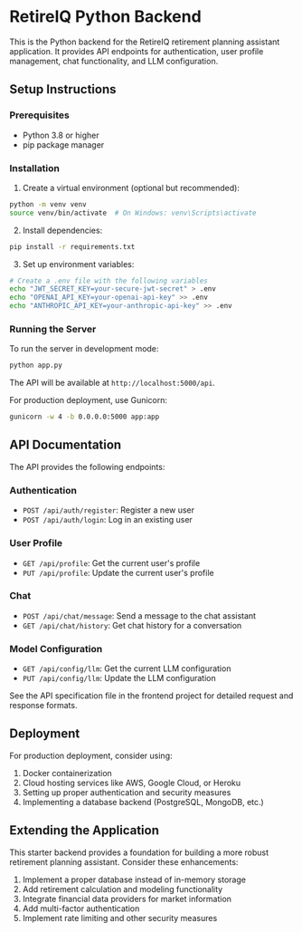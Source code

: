 
# RetireIQ Python Backend

This is the Python backend for the RetireIQ retirement planning assistant application. It provides API endpoints for authentication, user profile management, chat functionality, and LLM configuration.

## Setup Instructions

### Prerequisites
- Python 3.8 or higher
- pip package manager

### Installation

1. Create a virtual environment (optional but recommended):
```bash
python -m venv venv
source venv/bin/activate  # On Windows: venv\Scripts\activate
```

2. Install dependencies:
```bash
pip install -r requirements.txt
```

3. Set up environment variables:
```bash
# Create a .env file with the following variables
echo "JWT_SECRET_KEY=your-secure-jwt-secret" > .env
echo "OPENAI_API_KEY=your-openai-api-key" >> .env
echo "ANTHROPIC_API_KEY=your-anthropic-api-key" >> .env
```

### Running the Server

To run the server in development mode:
```bash
python app.py
```

The API will be available at `http://localhost:5000/api`.

For production deployment, use Gunicorn:
```bash
gunicorn -w 4 -b 0.0.0.0:5000 app:app
```

## API Documentation

The API provides the following endpoints:

### Authentication
- `POST /api/auth/register`: Register a new user
- `POST /api/auth/login`: Log in an existing user

### User Profile
- `GET /api/profile`: Get the current user's profile
- `PUT /api/profile`: Update the current user's profile

### Chat
- `POST /api/chat/message`: Send a message to the chat assistant
- `GET /api/chat/history`: Get chat history for a conversation

### Model Configuration
- `GET /api/config/llm`: Get the current LLM configuration
- `PUT /api/config/llm`: Update the LLM configuration

See the API specification file in the frontend project for detailed request and response formats.

## Deployment

For production deployment, consider using:
1. Docker containerization
2. Cloud hosting services like AWS, Google Cloud, or Heroku
3. Setting up proper authentication and security measures
4. Implementing a database backend (PostgreSQL, MongoDB, etc.)

## Extending the Application

This starter backend provides a foundation for building a more robust retirement planning assistant. Consider these enhancements:

1. Implement a proper database instead of in-memory storage
2. Add retirement calculation and modeling functionality
3. Integrate financial data providers for market information
4. Add multi-factor authentication
5. Implement rate limiting and other security measures
